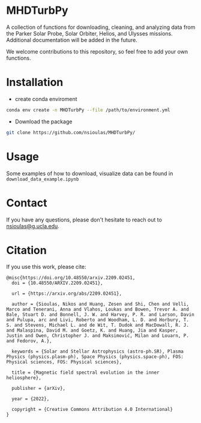 # MHDTurbPy
A collection of functions for downloading, cleaning, and analyzing data from the Parker Solar Probe, Solar Orbiter, Helios, and Ulysses missions. Additional documentation will be added in the future.

 We welcome contributions to this repository, so feel free to add your own functions.



# Installation
  - create conda enviroment
  
```bash
conda env create -n MHDTurbPy --file /path/to/environment.yml
```

 - Download the package
``` bash
git clone https://github.com/nsioulas/MHDTurbPy/
```

# Usage

Some examples of how to download, visualize data can be found in ```download_data_example.ipynb```

# Contact
If you have any questions, please don't hesitate to reach out to nsioulas@g.ucla.edu.

# Citation

If you use this work, please cite:

```
@misc{https://doi.org/10.48550/arxiv.2209.02451,
  doi = {10.48550/ARXIV.2209.02451},
  
  url = {https://arxiv.org/abs/2209.02451},
  
  author = {Sioulas, Nikos and Huang, Zesen and Shi, Chen and Velli, Marco and Tenerani, Anna and Vlahos, Loukas and Bowen, Trevor A. and Bale, Stuart D. and Bonnell, J. W. and Harvey, P. R. and Larson, Davin and Pulupa, arc and Livi, Roberto and Woodham, L. D. and Horbury, T. S. and Stevens, Michael L. and de Wit, T. Dudok and MacDowall, R. J. and Malaspina, David M. and Goetz, K. and Huang, Jia and Kasper, Justin and Owen, Christopher J. and Maksimović, Milan and Louarn, P. and Fedorov, A.},
  
  keywords = {Solar and Stellar Astrophysics (astro-ph.SR), Plasma Physics (physics.plasm-ph), Space Physics (physics.space-ph), FOS: Physical sciences, FOS: Physical sciences},
  
  title = {Magnetic field spectral evolution in the inner heliosphere},
  
  publisher = {arXiv},
  
  year = {2022},
  
  copyright = {Creative Commons Attribution 4.0 International}
}

```



